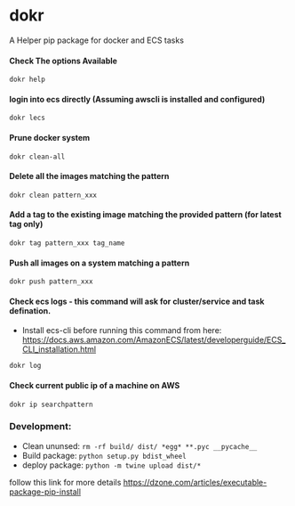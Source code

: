 # dokr

A Helper pip package for docker and ECS tasks


#### Check The options Available

```
dokr help
```

#### login into ecs directly (Assuming awscli is installed and configured)

```
dokr lecs
```


#### Prune docker system

```
dokr clean-all
```


#### Delete all the images matching the pattern

```
dokr clean pattern_xxx
```


#### Add a tag to the existing image matching the provided pattern  (for latest tag only)

```
dokr tag pattern_xxx tag_name
```


#### Push all images on a system matching a pattern

```
dokr push pattern_xxx
```


#### Check ecs logs -  this command will ask for cluster/service and task defination.

- Install ecs-cli before running this command  from here:
	  https://docs.aws.amazon.com/AmazonECS/latest/developerguide/ECS_CLI_installation.html

```
dokr log
```

#### Check current public ip of a machine on AWS

```
dokr ip searchpattern
```




### Development:

+ Clean ununsed: `rm -rf build/ dist/ *egg* **.pyc __pycache__`
+ Build package: `python setup.py bdist_wheel`
+ deploy package: `python -m twine upload dist/*`

follow this link for more details https://dzone.com/articles/executable-package-pip-install